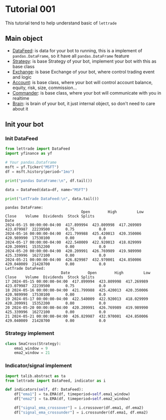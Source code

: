 # Tutorial 001

This tutorial tend to help understand basic of `lettrade`

## Main object

- [DataFeed](../reference/data/data.md#lettrade.data.data.DataFeed): is data for your bot to running, this is a implement of `pandas.DataFrame`, so it have all `pandas.DataFrame` feature
- [Strategy](../reference/strategy/strategy.md#lettrade.strategy.strategy.Strategy): is base Strategy of your bot, implement your bot with this as base class
- [Exchange](../reference/exchange/exchange.md#lettrade.exchange.exchange.Exchange): is base Exchange of your bot, where control trading event and logic
- [Account](../reference/account/account.md#lettrade.account.account.Account): is base class, where your bot will control account balance, equity, risk, size, commission...
- [Commander](../reference/commander/commander.md#lettrade.commander.commander.Commander): is base class, where your bot will communicate with you in realtime
- [Brain](../reference/brain/brain.md#lettrade.brain.brain.Brain): is brain of your bot, it just internal object, so don't need to care about it

## Init your bot

### Init DataFeed

<!-- ```python exec="true" source="above" result="ansi" -->
```python
from lettrade import DataFeed
import yfinance as yf

# Your pandas.Dataframe
msft = yf.Ticker("MSFT")
df = msft.history(period="1mo")

print("pandas DataFrame:\n", df.tail())

data = DataFeed(data=df, name="MSFT")

print("LetTrade DataFeed:\n", data.tail())
```
```text
pandas DataFrame:
                                  Open        High         Low       Close    Volume  Dividends  Stock Splits
Date                                                                                                        
2024-05-15 00:00:00-04:00  417.899994  423.809998  417.269989  423.079987  22239500       0.75           0.0
2024-05-16 00:00:00-04:00  421.799988  425.420013  420.350006  420.989990  17530100       0.00           0.0
2024-05-17 00:00:00-04:00  422.540009  422.920013  418.029999  420.209991  15352200       0.00           0.0
2024-05-20 00:00:00-04:00  420.209991  426.769989  419.989990  425.339996  16272100       0.00           0.0
2024-05-21 00:00:00-04:00  426.829987  432.970001  424.850006  429.040009  21428700       0.00           0.0
LetTrade DataFeed:
                         Date        Open        High         Low       Close    Volume  Dividends  Stock Splits
17 2024-05-15 00:00:00-04:00  417.899994  423.809998  417.269989  423.079987  22239500       0.75           0.0
18 2024-05-16 00:00:00-04:00  421.799988  425.420013  420.350006  420.989990  17530100       0.00           0.0
19 2024-05-17 00:00:00-04:00  422.540009  422.920013  418.029999  420.209991  15352200       0.00           0.0
20 2024-05-20 00:00:00-04:00  420.209991  426.769989  419.989990  425.339996  16272100       0.00           0.0
21 2024-05-21 00:00:00-04:00  426.829987  432.970001  424.850006  429.040009  21428700       0.00           0.0
```

### Strategy implement

```python
class SmaCross(Strategy):
    ema1_window = 9
    ema2_window = 21
```

### Indicator/signal implement
```python
import talib.abstract as ta
from lettrade import DataFeed, indicator as i

def indicators(self, df: DataFeed):
    df["ema1"] = ta.EMA(df, timeperiod=self.ema1_window)
    df["ema2"] = ta.EMA(df, timeperiod=self.ema2_window)

    df["signal_ema_crossover"] = i.crossover(df.ema1, df.ema2)
    df["signal_ema_crossunder"] = i.crossunder(df.ema1, df.ema2)
```